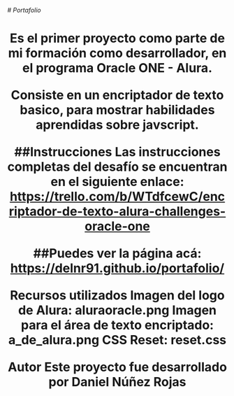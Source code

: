 <em> # Portafolio </em>

<h1 align="center"> <Encriptador de Texto - Oracle ONE - Alura </h1>

Es el primer proyecto como parte de mi formación como desarrollador, en el programa Oracle ONE - Alura.

Consiste en un encriptador de texto basico, para mostrar habilidades aprendidas sobre javscript.

##Instrucciones
Las instrucciones completas del desafío se encuentran en el siguiente enlace: https://trello.com/b/WTdfcewC/encriptador-de-texto-alura-challenges-oracle-one



##Puedes ver la página acá:
https://delnr91.github.io/portafolio/

Recursos utilizados
Imagen del logo de Alura: aluraoracle.png
Imagen para el área de texto encriptado: a_de_alura.png
CSS Reset: reset.css

Autor
Este proyecto fue desarrollado por Daniel Núñez Rojas
